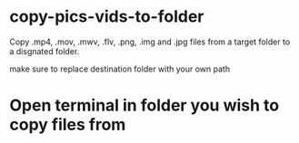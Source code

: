 # copy-pics-vids-to-folder
Copy  .mp4, .mov, .mwv, .flv, .png, .img and .jpg files from a target folder to a disgnated folder.

 make sure to replace destination folder with your own path


# Open terminal in folder you wish to copy files from
